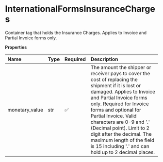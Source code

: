 # InternationalFormsInsuranceCharges

Container tag that holds the Insurance Charges. Applies to Invoice and Partial Invoice forms only.

**Properties**

| Name           | Type | Required | Description                                                                                                                                                                                                                                                                                                                                                                                                  |
| :------------- | :--- | :------- | :----------------------------------------------------------------------------------------------------------------------------------------------------------------------------------------------------------------------------------------------------------------------------------------------------------------------------------------------------------------------------------------------------------- |
| monetary_value | str  | ✅       | The amount the shipper or receiver pays to cover the cost of replacing the shipment if it is lost or damaged. Applies to Invoice and Partial Invoice forms only. Required for Invoice forms and optional for Partial Invoice. Valid characters are 0-9 and '.' (Decimal point). Limit to 2 digit after the decimal. The maximum length of the field is 15 including '.' and can hold up to 2 decimal places. |

<!-- This file was generated by liblab | https://liblab.com/ -->
